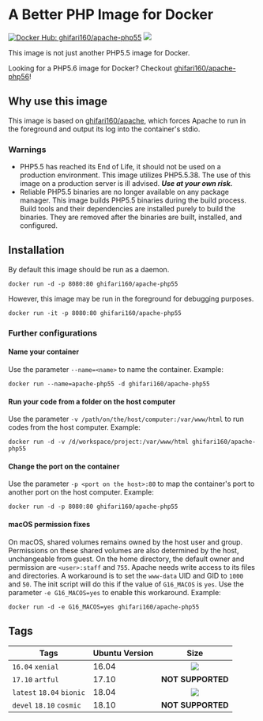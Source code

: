 # A Better PHP Image for Docker #
[![Docker Hub: ghifari160/apache-php55](https://img.shields.io/badge/docker%20hub-ghifari160%2Fapache--php55-ABD8EB.svg)](https://hub.docker.com/r/ghifari160/apache-php55/)
[![](https://images.microbadger.com/badges/image/ghifari160/apache-php55.svg)](https://microbadger.com/images/ghifari160/apache-php55 "Get your own image badge on microbadger.com")

This image is not just another PHP5.5 image for Docker.

Looking for a PHP5.6 image for Docker? Checkout [ghifari160/apache-php56]!

## Why use this image ##
This image is based on [ghifari160/apache], which forces Apache to run in the
foreground and output its log into the container's stdio.

### Warnings ###
- PHP5.5 has reached its End of Life, it should not be used on a
  production environment. This image utilizes PHP5.5.38. The use of this image
  on a production server is ill advised. __*Use at your own risk.*__
- Reliable PHP5.5 binaries are no longer available on any package manager. This
  image builds PHP5.5 binaries during the build process. Build tools and their
  dependencies are installed purely to build the binaries. They are removed
  after the binaries are built, installed, and configured.

## Installation ##
By default this image should be run as a daemon.
```
docker run -d -p 8080:80 ghifari160/apache-php55
```
However, this image may be run in the foreground for debugging purposes.
```
docker run -it -p 8080:80 ghifari160/apache-php55
```

### Further configurations ###
#### Name your container ####
Use the parameter `--name=<name>` to name the container. Example:
```
docker run --name=apache-php55 -d ghifari160/apache-php55
```

#### Run your code from a folder on the host computer ####
Use the parameter `-v /path/on/the/host/computer:/var/www/html` to run codes
from the host computer. Example:
```
docker run -d -v /d/workspace/project:/var/www/html ghifari160/apache-php55
```

#### Change the port on the container ####
Use the parameter `-p <port on the host>:80` to map the container's port to
another port on the host computer. Example:
```
docker run -d -p 8080:80 ghifari160/apache-php55
```

#### macOS permission fixes
On macOS, shared volumes remains owned by the host user and group. Permissions
on these shared volumes are also determined by the host, unchangeable from
guest. On the home directory, the default owner and permission are
`<user>:staff` and `755`. Apache needs write access to its files and
directories. A workaround is to set the `www-data` UID and GID to `1000` and
`50`. The init script will do this if the value of `G16_MACOS` is `yes`. Use
the parameter `-e G16_MACOS=yes` to enable this workaround. Example:
```
docker run -d -e G16_MACOS=yes ghifari160/apache-php55
```

## Tags ##
| Tags                      | Ubuntu Version | Size              |
|---------------------------|----------------|:-----------------:|
| `16.04` `xenial`          | 16.04          | [![](https://images.microbadger.com/badges/image/ghifari160/apache-php55:16.04.svg)](https://microbadger.com/images/ghifari160/apache-php55:16.04 "Get your own image badge on microbadger.com")|
| `17.10` `artful`          | 17.10          | **NOT SUPPORTED** |
| `latest` `18.04` `bionic` | 18.04          |[![](https://images.microbadger.com/badges/image/ghifari160/apache-php55.svg)](https://microbadger.com/images/ghifari160/apache-php55 "Get your own image badge on microbadger.com")|
| `devel` `18.10` `cosmic`  | 18.10          | **NOT SUPPORTED** |

[ghifari160/apache]: https://github.com/ghifari160/docker-apache
[ghifari160/apache-php56]: https://github.com/ghifari160/docker-apache-php56
